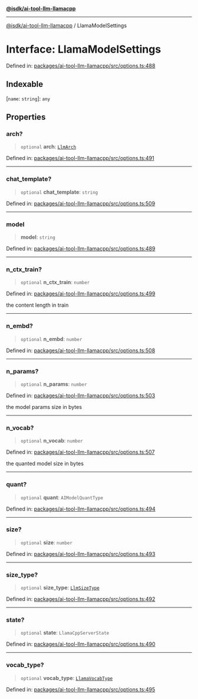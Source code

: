 [**@isdk/ai-tool-llm-llamacpp**](../README.md)

***

[@isdk/ai-tool-llm-llamacpp](../globals.md) / LlamaModelSettings

# Interface: LlamaModelSettings

Defined in: [packages/ai-tool-llm-llamacpp/src/options.ts:488](https://github.com/isdk/ai-tool-llm-llamacpp.js/blob/3f7e092bd0619c7931954697b6c0586d6fa354ff/src/options.ts#L488)

## Indexable

\[`name`: `string`\]: `any`

## Properties

### arch?

> `optional` **arch**: [`LlmArch`](../enumerations/LlmArch.md)

Defined in: [packages/ai-tool-llm-llamacpp/src/options.ts:491](https://github.com/isdk/ai-tool-llm-llamacpp.js/blob/3f7e092bd0619c7931954697b6c0586d6fa354ff/src/options.ts#L491)

***

### chat\_template?

> `optional` **chat\_template**: `string`

Defined in: [packages/ai-tool-llm-llamacpp/src/options.ts:509](https://github.com/isdk/ai-tool-llm-llamacpp.js/blob/3f7e092bd0619c7931954697b6c0586d6fa354ff/src/options.ts#L509)

***

### model

> **model**: `string`

Defined in: [packages/ai-tool-llm-llamacpp/src/options.ts:489](https://github.com/isdk/ai-tool-llm-llamacpp.js/blob/3f7e092bd0619c7931954697b6c0586d6fa354ff/src/options.ts#L489)

***

### n\_ctx\_train?

> `optional` **n\_ctx\_train**: `number`

Defined in: [packages/ai-tool-llm-llamacpp/src/options.ts:499](https://github.com/isdk/ai-tool-llm-llamacpp.js/blob/3f7e092bd0619c7931954697b6c0586d6fa354ff/src/options.ts#L499)

the content length in train

***

### n\_embd?

> `optional` **n\_embd**: `number`

Defined in: [packages/ai-tool-llm-llamacpp/src/options.ts:508](https://github.com/isdk/ai-tool-llm-llamacpp.js/blob/3f7e092bd0619c7931954697b6c0586d6fa354ff/src/options.ts#L508)

***

### n\_params?

> `optional` **n\_params**: `number`

Defined in: [packages/ai-tool-llm-llamacpp/src/options.ts:503](https://github.com/isdk/ai-tool-llm-llamacpp.js/blob/3f7e092bd0619c7931954697b6c0586d6fa354ff/src/options.ts#L503)

the model params size in bytes

***

### n\_vocab?

> `optional` **n\_vocab**: `number`

Defined in: [packages/ai-tool-llm-llamacpp/src/options.ts:507](https://github.com/isdk/ai-tool-llm-llamacpp.js/blob/3f7e092bd0619c7931954697b6c0586d6fa354ff/src/options.ts#L507)

the quanted model size in bytes

***

### quant?

> `optional` **quant**: `AIModelQuantType`

Defined in: [packages/ai-tool-llm-llamacpp/src/options.ts:494](https://github.com/isdk/ai-tool-llm-llamacpp.js/blob/3f7e092bd0619c7931954697b6c0586d6fa354ff/src/options.ts#L494)

***

### size?

> `optional` **size**: `number`

Defined in: [packages/ai-tool-llm-llamacpp/src/options.ts:493](https://github.com/isdk/ai-tool-llm-llamacpp.js/blob/3f7e092bd0619c7931954697b6c0586d6fa354ff/src/options.ts#L493)

***

### size\_type?

> `optional` **size\_type**: [`LlmSizeType`](../enumerations/LlmSizeType.md)

Defined in: [packages/ai-tool-llm-llamacpp/src/options.ts:492](https://github.com/isdk/ai-tool-llm-llamacpp.js/blob/3f7e092bd0619c7931954697b6c0586d6fa354ff/src/options.ts#L492)

***

### state?

> `optional` **state**: `LlamaCppServerState`

Defined in: [packages/ai-tool-llm-llamacpp/src/options.ts:490](https://github.com/isdk/ai-tool-llm-llamacpp.js/blob/3f7e092bd0619c7931954697b6c0586d6fa354ff/src/options.ts#L490)

***

### vocab\_type?

> `optional` **vocab\_type**: [`LlamaVocabType`](../enumerations/LlamaVocabType.md)

Defined in: [packages/ai-tool-llm-llamacpp/src/options.ts:495](https://github.com/isdk/ai-tool-llm-llamacpp.js/blob/3f7e092bd0619c7931954697b6c0586d6fa354ff/src/options.ts#L495)
